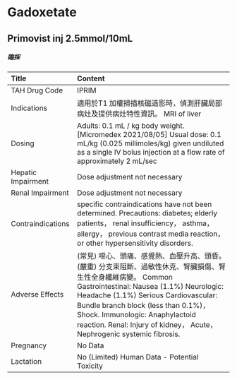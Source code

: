 # Gadoxetate

## Primovist inj 2.5mmol/10mL

##### 臨採

| Title              | Content                                                                                                                                                                                                                                                                                                                                                  |
|:-------------------|:---------------------------------------------------------------------------------------------------------------------------------------------------------------------------------------------------------------------------------------------------------------------------------------------------------------------------------------------------------|
| TAH Drug Code      | IPRIM                                                                                                                                                                                                                                                                                                                                                    |
| Indications        | 適用於T1 加權掃描核磁造影時，偵測肝臟局部病灶及提供病灶特性資訊。 MRI of liver                                                                                                                                                                                                                                                                           |
| Dosing             | Adults: 0.1 mL / kg body weight. [Micromedex 2021/08/05] Usual dose: 0.1 mL/kg (0.025 millimoles/kg) given undiluted as a single IV bolus injection at a flow rate of approximately 2 mL/sec                                                                                                                                                             |
| Hepatic Impairment | Dose adjustment not necessary                                                                                                                                                                                                                                                                                                                            |
| Renal Impairment   | Dose adjustment not necessary                                                                                                                                                                                                                                                                                                                            |
| Contraindications  | specific contraindications have not been determined. Precautions: diabetes; elderly patients， renal insufficiency， asthma， allergy， previous contrast media reaction， or other hypersensitivity disorders.                                                                                                                                          |
| Adverse Effects    | (常見) 噁心、頭痛、感覺熱、血壓升高、頭昏。 (嚴重) 分支束阻斷、過敏性休克、腎臟損傷、腎生性全身纖維病變。 Common Gastrointestinal: Nausea (1.1%) Neurologic: Headache (1.1%) Serious Cardiovascular: Bundle branch block (less than 0.1%)， Shock. Immunologic: Anaphylactoid reaction. Renal: Injury of kidney， Acute， Nephrogenic systemic fibrosis. |
| Pregnancy          | No Data                                                                                                                                                                                                                                                                                                                                                  |
| Lactation          | No (Limited) Human Data - Potential Toxicity                                                                                                                                                                                                                                                                                                             |

